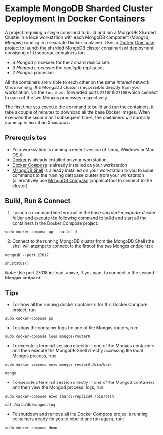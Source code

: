 # Example MongoDB Sharded Cluster Deployment In Docker Containers

A project requiring a single command to build and run a MongoDB Sharded Cluster in a local workstation with each MongoDB component (_Mongod_, _Mongos_) running in a separate Docker container. Uses a [Docker](https://docs.docker.com/) [Compose](https://docs.docker.com/compose/overview/) project to launch the [sharded MongoDB cluster](https://docs.mongodb.com/manual/sharding/) containerised deployment consisting of 11 separate containers for:

  * 6 _Mongod_ processes for the 2 shard replica sets
  * 3 _Mongod_ processes the _configdb_ replica set
  * 2 _Mongos_ processes
  
All the containers are visible to each other on the same _internal_ network. Once running, the MongoDB cluster is accessible directly from your workstation, via the `localhost` forwarded ports `27107` & `27108` which connect to each of the two Mongos processes respectively.

The first time you execute the command to build and run the containers, it take a couple of minutes to download all the base Docker images. When executed the second and subsequent times, the containers will normally come up in less than 5 seconds.


## Prerequisites
* Your workstation is running a recent version of Linux, Windows or Mac OS X
* [Docker](https://docs.docker.com/install/) is already installed on your workstation
* [Docker Compose](https://docs.docker.com/compose/install/) is already installed on your workstation
* [MongoDB Shell](https://docs.mongodb.com/mongodb-shell/install/) is already installed on your workstation to you to issue commands to the running database cluster from your workstation (alternatively use [MongoDB Compass](https://docs.mongodb.com/compass/current/install/) graphical tool to connect to the cluster)


## Build, Run & Connect
1. Launch a command line terminal in the base _sharded-mongodb-docker_ folder and execute the following command to build and start all the containers in the Docker Compose project:

```
sudo docker-compose up --build -d
```

2. Connect to the running MongoDB cluster from the MongoDB Shell (the shell will attempt to connect to the first of the two Mongos endpoints):

```
mongosh --port 27017
```

```
sh.status()
```

_Note_: Use port 27018 instead, above, if you want to connect to the second Mongos endpoint.


## Tips

* To show all the running docker containers for this Docker Compose project, run:

```
sudo docker-compose ps
```

* To show the container logs for one of the Mongos routers, run:

```
sudo docker-compose logs mongos-router0
```

* To execute a terminal session directly in one of the Mongos containers and then execute the MongoDB Shell directly accessing the local Mongos process, run:

```
sudo docker-compose exec mongos-router0 /bin/bash
```

```
mongo
```

* To execute a terminal session directly in one of the Mongod containers and then view the Mongod process' logs, run:

```
sudo docker-compose exec shard0-replica0 /bin/bash
```

```
cat /data/db/mongod.log
```

* To shutdown and remove all the Docker Compose project's running containers (ready for you to rebuild and run again), run:

```
sudo docker-compose down
```
